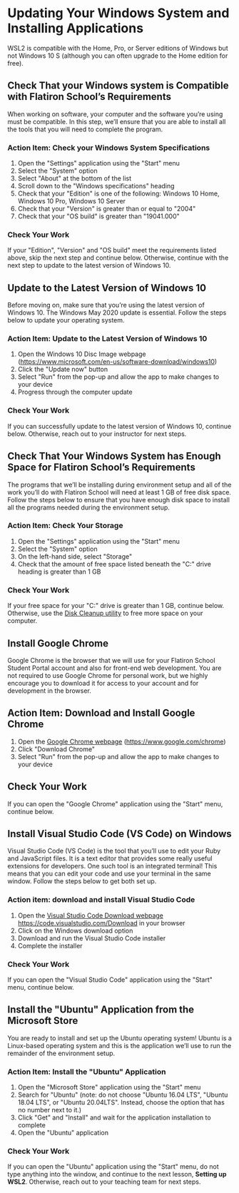 # Updating Your Windows System and Installing Applications

WSL2 is compatible with the Home, Pro, or Server editions of Windows but not
Windows 10 S (although you can often upgrade to the Home edition for free).

## Check That your Windows system is Compatible with Flatiron School’s Requirements

When working on software, your computer and the software you’re using must be
compatible. In this step, we’ll ensure that you are able to install all the
tools that you will need to complete the program.

### Action Item: Check your Windows System Specifications

1. Open the "Settings" application using the "Start" menu
2. Select the "System" option
3. Select "About" at the bottom of the list
4. Scroll down to the "Windows specifications" heading
5. Check that your "Edition" is one of the following: Windows 10 Home, Windows
   10 Pro, Windows 10 Server
6. Check that your "Version" is greater than or equal to "2004"
7. Check that your "OS build" is greater than "19041.000"

### Check Your Work

If your "Edition", "Version" and "OS build" meet the requirements listed above,
skip the next step and continue below. Otherwise, continue with the next step to
update to the latest version of Windows 10.

## Update to the Latest Version of Windows 10

Before moving on, make sure that you’re using the latest version of Windows 10.
The Windows May 2020 update is essential. Follow the steps below to update your
operating system.

### Action Item: Update to the Latest Version of Windows 10

1. Open the Windows 10 Disc Image webpage
   (https://www.microsoft.com/en-us/software-download/windows10)
2. Click the "Update now" button
3. Select "Run" from the pop-up and allow the app to make changes to your device
4. Progress through the computer update

### Check Your Work

If you can successfully update to the latest version of Windows 10,
continue below. Otherwise, reach out to your instructor for next steps.

<!-- TODO: Come back to these instructions to point to WSL 1 -->

## Check That Your Windows System has Enough Space for Flatiron School’s Requirements

The programs that we’ll be installing during environment setup and all of the
work you’ll do with Flatiron School will need at least 1 GB of free disk space.
Follow the steps below to ensure that you have enough disk space to install all
the programs needed during the environment setup.

### Action Item: Check Your Storage

1. Open the "Settings" application using the "Start" menu
2. Select the "System" option
3. On the left-hand side, select "Storage"
4. Check that the amount of free space listed beneath the "C:" drive heading is
   greater than 1 GB

### Check Your Work

If your free space for your "C:" drive is greater than 1 GB, continue below.
Otherwise, use the [Disk Cleanup utility][] to free more space on your computer.

[Disk Cleanup utility]: https://www.lifewire.com/free-drive-space-with-disk-cleanup-3506869
## Install Google Chrome

Google Chrome is the browser that we will use for your Flatiron School Student
Portal account and also for front-end web development. You are not required to
use Google Chrome for personal work, but we highly encourage you to download
it for access to your account and for development in the browser.

## Action Item: Download and Install Google Chrome

1. Open the [Google Chrome webpage][] (https://www.google.com/chrome)
2. Click "Download Chrome"
3. Select "Run" from the pop-up and allow the app to make changes to your device

[Google Chrome webpage]: https://www.google.com/chrome

## Check Your Work

If you can open the "Google Chrome" application using the "Start" menu,
continue below.

## Install Visual Studio Code (VS Code) on Windows

Visual Studio Code (VS Code) is the tool that you’ll use to edit your Ruby and
JavaScript files. It is a text editor that provides some really useful
extensions for developers. One such tool is an integrated terminal! This means
that you can edit your code and use your terminal in the same window. Follow the
steps below to get both set up.

### Action item: download and install Visual Studio Code

1. Open the [Visual Studio Code Download webpage][vscode download]
   https://code.visualstudio.com/Download in your browser
2. Click on the Windows download option
3. Download and run the Visual Studio Code installer
4. Complete the installer

[vscode download]: https://code.visualstudio.com/Download

### Check Your Work

If you can open the "Visual Studio Code" application using the "Start"
menu, continue below.

## Install the "Ubuntu" Application from the Microsoft Store

You are ready to install and set up the Ubuntu operating system! Ubuntu is a
Linux-based operating system and this is the application we’ll use to run the
remainder of the environment setup.

### Action Item: Install the "Ubuntu" Application

1. Open the "Microsoft Store" application using the "Start" menu
2. Search for "Ubuntu" (note: do not choose "Ubuntu 16.04 LTS", "Ubuntu 18.04
   LTS", or "Ubuntu 20.04LTS". Instead, choose the option that has no number
   next to it.)
3. Click "Get" and "Install" and wait for the application installation to
   complete
4. Open the "Ubuntu" application

### Check Your Work

If you can open the "Ubuntu" application using the "Start" menu, do not type
anything into the window, and continue to the next lesson, **Setting up WSL2**.
Otherwise, reach out to your teaching team for next steps.
